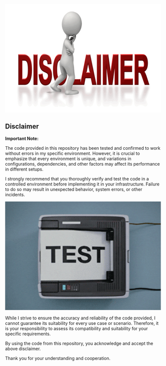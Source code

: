 <div align="center">
<img alt="disclaimer" width="920" height="350" src="https://github.com/vExpertPratik/vExpertPratik/blob/main/Disclaimer.gif">
</div>

## Disclaimer

**Important Note:** 

The code provided in this repository has been tested and confirmed to work without errors in my specific environment. However, it is crucial to emphasize that every environment is unique, and variations in configurations, dependencies, and other factors may affect its performance in different setups.

I strongly recommend that you thoroughly verify and test the code in a controlled environment before implementing it in your infrastructure. Failure to do so may result in unexpected behavior, system errors, or other incidents.

<div align="center">
<img alt="disclaimer" width="920" height="350" src="https://github.com/vExpertPratik/vExpertPratik/blob/main/Testing.gif">
</div>

While I strive to ensure the accuracy and reliability of the code provided, I cannot guarantee its suitability for every use case or scenario. Therefore, it is your responsibility to assess its compatibility and suitability for your specific requirements.

By using the code from this repository, you acknowledge and accept the above disclaimer.

Thank you for your understanding and cooperation.
